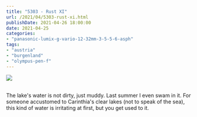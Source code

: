 ```yaml
---
title: "5303 - Rust XI"
url: /2021/04/5303-rust-xi.html
publishDate: 2021-04-26 18:00:00
date: 2021-04-25
categories:
- "panasonic-lumix-g-vario-12-32mm-3-5-5-6-asph"
tags:
- "austria"
- "burgenland"
- "olympus-pen-f"
---
```

<div class="container">
<div class="center"><a target="_blank" href="https://d25zfm9zpd7gm5.cloudfront.net/1200x1200/2019/20190407_140453_lr.jpg"><img class="webfeedsFeaturedVisual" src="https://d25zfm9zpd7gm5.cloudfront.net/0600x0600/2019/20190407_140453_lr.jpg" /></a></div>
</div>
<br />

The lake's water is not dirty, just muddy. Last summer I
even swam in it. For someone accustomed to Carinthia's clear
lakes (not to speak of the sea), this kind of water is irritating at
first, but  you get used to it.
